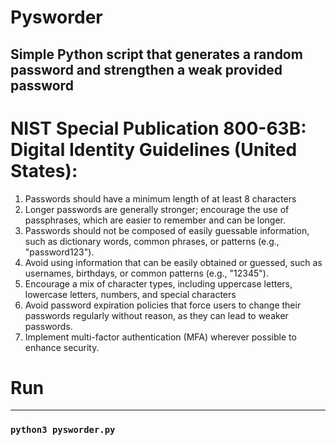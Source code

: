 # Pysworder
Simple Python script that generates a random password and strengthen a weak provided password
---
# NIST Special Publication 800-63B: Digital Identity Guidelines (United States):
1. Passwords should have a minimum length of at least 8 characters
2. Longer passwords are generally stronger; encourage the use of passphrases, which are easier to remember and can be longer.
3. Passwords should not be composed of easily guessable information, such as dictionary words, common phrases, or patterns (e.g., "password123").
4. Avoid using information that can be easily obtained or guessed, such as usernames, birthdays, or common patterns (e.g., "12345").
5. Encourage a mix of character types, including uppercase letters, lowercase letters, numbers, and special characters
6. Avoid password expiration policies that force users to change their passwords regularly without reason, as they can lead to weaker passwords.
7. Implement multi-factor authentication (MFA) wherever possible to enhance security.
# Run
---
### `python3 pysworder.py`

